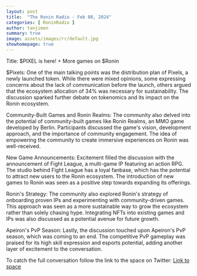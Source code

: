 ```yaml
---
layout: post
title:  "The Ronin Radio - Feb 08, 2024"
categories: [ RoninRadio ]
author: tanjimon
summary: true
image: assets/images/rr/default.jpg
showhomepage: true
---
```


Title: $PIXEL is here! + More games on $Ronin

$Pixels:
One of the main talking points was the distribution plan of Pixels, a newly launched token. While there were mixed opinions, some expressing concerns about the lack of communication before the launch, others argued that the ecosystem allocation of 34% was necessary for sustainability. The discussion sparked further debate on tokenomics and its impact on the Ronin ecosystem.

Community-Built Games and Ronin Realms:
The community also delved into the potential of community-built games like Ronin Realms, an MMO game developed by Berlin. Participants discussed the game's vision, development approach, and the importance of community engagement. The idea of empowering the community to create immersive experiences on Ronin was well-received.

New Game Announcements:
Excitement filled the discussion with the announcement of Fight League, a multi-game IP featuring an action RPG. The studio behind Fight League has a loyal fanbase, which has the potential to attract new users to the Ronin ecosystem. The introduction of new games to Ronin was seen as a positive step towards expanding its offerings.

Ronin's Strategy:
The community also explored Ronin's strategy of onboarding proven IPs and experimenting with community-driven games. This approach was seen as a more sustainable way to grow the ecosystem rather than solely chasing hype. Integrating NFTs into existing games and IPs was also discussed as a potential avenue for future growth.

Apeiron's PvP Season:
Lastly, the discussion touched upon Apeiron's PvP season, which was coming to an end. The competitive PvP gameplay was praised for its high skill expression and esports potential, adding another layer of excitement to the conversation.

To catch the full conversation follow the link to the space on Twitter:  <a href="https://twitter.com/i/spaces/1BdGYrXgoYlJX?s=20">Link to space</a>




